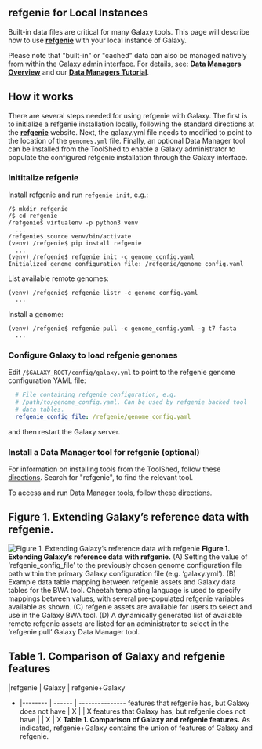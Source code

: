 ## refgenie for Local Instances

Built-in data files are critical for many Galaxy tools. This page will describe how to use **[refgenie](http://refgenie.databio.org/)** with your local instance of Galaxy. 

Please note that "built-in" or "cached" data can also be managed natively from within the Galaxy admin interface. For details, see: **[Data Managers Overview](/src/admin/tools/data-managers/index.md)** and our **[Data Managers Tutorial](https://github.com/galaxyproject/dagobah-training/blob/2017-montpellier/sessions/05-reference-genomes/ex1-reference-genomes.md)**.

## How it works

There are several steps needed for using refgenie with Galaxy. The first is to initialize a refgenie installation locally, following the standard directions at the **[refgenie](http://refgenie.databio.org/)** website. Next, the galaxy.yml file needs to modified to point to the location of the `genomes.yml` file. Finally, an optional Data Manager tool can be installed from the ToolShed to enable a Galaxy administrator to populate the configured refgenie installation through the Galaxy interface.

### Inititalize refgenie

Install refgenie and run `refgenie init`, e.g.:
```shell
/$ mkdir refgenie
/$ cd refgenie
/refgenie$ virtualenv -p python3 venv
  ...
/refgenie$ source venv/bin/activate
(venv) /refgenie$ pip install refgenie
  ...
(venv) /refgenie$ refgenie init -c genome_config.yaml
Initialized genome configuration file: /refgenie/genome_config.yaml
```

List available remote genomes:
```shell
(venv) /refgenie$ refgenie listr -c genome_config.yaml
  ...
```

Install a genome:
```shell
(venv) /refgenie$ refgenie pull -c genome_config.yaml -g t7 fasta
  ...
```

### Configure Galaxy to load refgenie genomes

Edit `/$GALAXY_ROOT/config/galaxy.yml` to point to the refgenie genome configuration YAML file:
```yml
  # File containing refgenie configuration, e.g.
  # /path/to/genome_config.yaml. Can be used by refgenie backed tool
  # data tables.
  refgenie_config_file: /refgenie/genome_config.yaml
```
and then restart the Galaxy server.


### Install a Data Manager tool for refgenie (optional)

For information on installing tools from the ToolShed, follow these [directions](/src/admin/tools/add-tool-from-toolshed-tutorial/index.md). Search for "refgenie", to find the relevant tool.

To access and run Data Manager tools, follow these [directions](/src/admin/tools/data-managers/index.md).

## Figure 1. Extending Galaxy’s reference data with refgenie.

![Figure 1. Extending Galaxy’s reference data with refgenie](galaxy-refgenie-figure-1.png)
**Figure 1. Extending Galaxy’s reference data with refgenie.** (A) Setting the value of ‘refgenie_config_file’ to the previously chosen genome configuration file path within the primary Galaxy configuration file (e.g. ‘galaxy.yml’). (B) Example data table mapping between refgenie assets and Galaxy data tables for the BWA tool. Cheetah templating language is used to specify mappings between values, with several pre-populated refgenie variables available as shown. (C) refgenie assets are available for users to select and use in the Galaxy BWA tool. (D) A dynamically generated list of available remote refgenie assets are listed for an administrator to select in the ‘refgenie pull’ Galaxy Data Manager tool.


## Table 1. Comparison of Galaxy and refgenie features

  |refgenie | Galaxy | refgenie+Galaxy
- |-------- | ------ | ---------------
features that refgenie has, but Galaxy does not have | X |   | X
features that Galaxy has, but refgenie does not have |   | X | X
**Table 1. Comparison of Galaxy and refgenie features.** As indicated, refgenie+Galaxy contains the union of features of Galaxy and refgenie.
